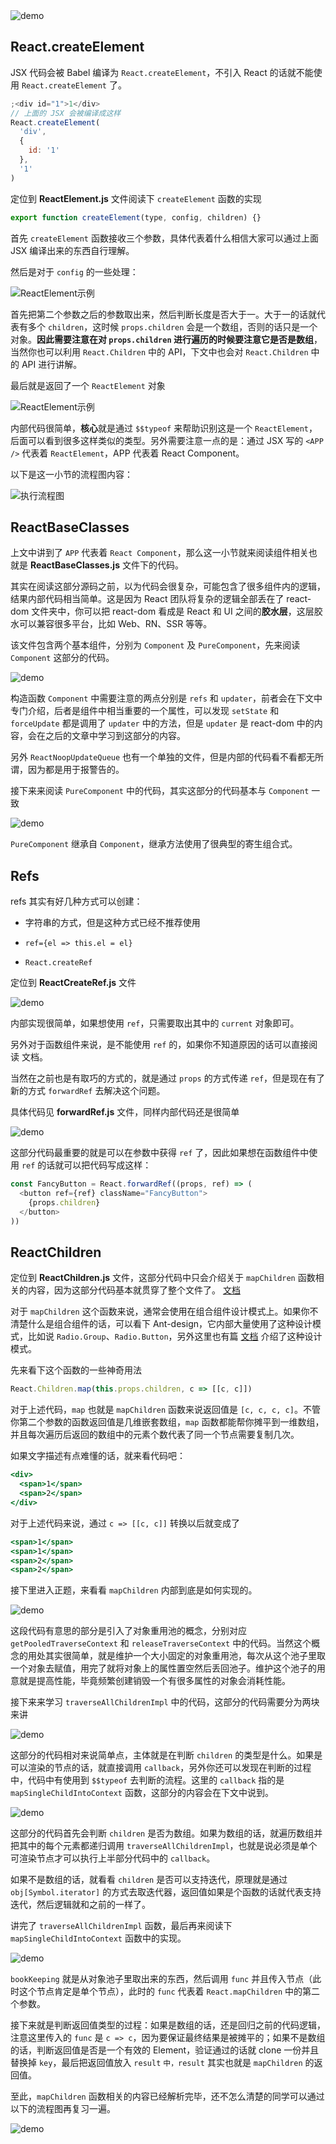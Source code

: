 <img :src="$withBase('/assets/reactIloveDeveplo/2019-06-01-032355.png')" alt="demo" />

**React.createElement**
---

JSX 代码会被 Babel 编译为 `React.createElement`，不引入 React 的话就不能使用 `React.createElement` 了。

```jsx
;<div id="1">1</div>
// 上面的 JSX 会被编译成这样
React.createElement(
  'div',
  {
    id: '1'
  },
  '1'
)
```

定位到 **ReactElement.js** 文件阅读下 `createElement` 函数的实现

```js
export function createElement(type, config, children) {}
```

首先 `createElement` 函数接收三个参数，具体代表着什么相信大家可以通过上面 JSX 编译出来的东西自行理解。

然后是对于 `config` 的一些处理：

<img :src="$withBase('/assets/reactIloveDeveplo/2019-06-01-032356.png')" alt="ReactElement示例">

首先把第二个参数之后的参数取出来，然后判断长度是否大于一。大于一的话就代表有多个 `children`，这时候 `props.children` 会是一个数组，否则的话只是一个对象。**因此需要注意在对 `props.children` 进行遍历的时候要注意它是否是数组**，当然你也可以利用 `React.Children` 中的 API，下文中也会对 `React.Children` 中的 API 进行讲解。

最后就是返回了一个 `ReactElement` 对象

<img :src="$withBase('/assets/reactIloveDeveplo/2019-06-01-032359.png')" alt="ReactElement示例">

内部代码很简单，**核心**就是通过 `$$typeof` 来帮助识别这是一个 `ReactElement`，后面可以看到很多这样类似的类型。另外需要注意一点的是：通过 JSX 写的 `<APP />` 代表着 `ReactElement`，APP 代表着 React Component。

以下是这一小节的流程图内容：

<img :src="$withBase('/assets/reactIloveDeveplo/2019-06-01-032401.png')" alt="执行流程图">

**ReactBaseClasses**
---

上文中讲到了 `APP` 代表着 `React Component`，那么这一小节就来阅读组件相关也就是 **ReactBaseClasses.js** 文件下的代码。

其实在阅读这部分源码之前，以为代码会很复杂，可能包含了很多组件内的逻辑，结果内部代码相当简单。这是因为 React 团队将复杂的逻辑全部丢在了 react-dom 文件夹中，你可以把 react-dom 看成是 React 和 UI 之间的**胶水层**，这层胶水可以兼容很多平台，比如 Web、RN、SSR 等等。

该文件包含两个基本组件，分别为 `Component` 及 `PureComponent`，先来阅读 `Component` 这部分的代码。

<img :src="$withBase('/assets/reactIloveDeveplo/2019-06-01-032402.png')" alt="demo" />

构造函数 `Component` 中需要注意的两点分别是 `refs` 和 `updater`，前者会在下文中专门介绍，后者是组件中相当重要的一个属性，可以发现 `setState` 和 `forceUpdate` 都是调用了 `updater` 中的方法，但是 `updater` 是 react-dom 中的内容，会在之后的文章中学习到这部分的内容。

另外 `ReactNoopUpdateQueue` 也有一个单独的文件，但是内部的代码看不看都无所谓，因为都是用于报警告的。

接下来来阅读 `PureComponent` 中的代码，其实这部分的代码基本与 `Component` 一致

<img :src="$withBase('/assets/reactIloveDeveplo/2019-06-01-032404.png')" alt="demo" />

`PureComponent` 继承自 `Component`，继承方法使用了很典型的寄生组合式。

**Refs**
---

refs 其实有好几种方式可以创建：

* 字符串的方式，但是这种方式已经不推荐使用

* `ref={el => this.el = el}`

* `React.createRef`

定位到 **ReactCreateRef.js** 文件

<img :src="$withBase('/assets/reactIloveDeveplo/2019-06-01-032405.png')" alt="demo" />

内部实现很简单，如果想使用 `ref`，只需要取出其中的 `current` 对象即可。

另外对于函数组件来说，是不能使用 `ref` 的，如果你不知道原因的话可以直接阅读 文档。

当然在之前也是有取巧的方式的，就是通过 `props` 的方式传递 `ref`，但是现在有了新的方式 `forwardRef` 去解决这个问题。

具体代码见 **forwardRef.js** 文件，同样内部代码还是很简单

<img :src="$withBase('/assets/reactIloveDeveplo/2019-06-01-032407.png')" alt="demo" />

这部分代码最重要的就是可以在参数中获得 `ref` 了，因此如果想在函数组件中使用 `ref` 的话就可以把代码写成这样：

```js
const FancyButton = React.forwardRef((props, ref) => (
  <button ref={ref} className="FancyButton">
    {props.children}
  </button>
))
```

**ReactChildren**
---

定位到 **ReactChildren.js** 文件，这部分代码中只会介绍关于 `mapChildren` 函数相关的内容，因为这部分代码基本就贯穿了整个文件了。
[文档](https://reactjs.org/docs/react-api.html#reactchildren)

对于 `mapChildren` 这个函数来说，通常会使用在组合组件设计模式上。如果你不清楚什么是组合组件的话，可以看下 Ant-design，它内部大量使用了这种设计模式，比如说 `Radio.Group`、`Radio.Button`，另外这里也有篇 [文档](https://react-cn.github.io/react/docs/multiple-components.html) 介绍了这种设计模式。

先来看下这个函数的一些神奇用法

```js
React.Children.map(this.props.children, c => [[c, c]])
```

对于上述代码，`map` 也就是 `mapChildren` 函数来说返回值是 `[c, c, c, c]`。不管你第二个参数的函数返回值是几维嵌套数组，`map` 函数都能帮你摊平到一维数组，并且每次遍历后返回的数组中的元素个数代表了同一个节点需要复制几次。

如果文字描述有点难懂的话，就来看代码吧：

```jsx
<div>
  <span>1</span>
  <span>2</span>
</div>
```

对于上述代码来说，通过 `c => [[c, c]]` 转换以后就变成了

```jsx
<span>1</span>
<span>1</span>
<span>2</span>
<span>2</span>
```

接下里进入正题，来看看 `mapChildren` 内部到底是如何实现的。

<img :src="$withBase('/assets/reactIloveDeveplo/2019-06-01-032408.png')" alt="demo" />

这段代码有意思的部分是引入了对象重用池的概念，分别对应 `getPooledTraverseContext` 和 `releaseTraverseContext` 中的代码。当然这个概念的用处其实很简单，就是维护一个大小固定的对象重用池，每次从这个池子里取一个对象去赋值，用完了就将对象上的属性置空然后丢回池子。维护这个池子的用意就是提高性能，毕竟频繁创建销毁一个有很多属性的对象会消耗性能。

接下来来学习 `traverseAllChildrenImpl` 中的代码，这部分的代码需要分为两块来讲

<img :src="$withBase('/assets/reactIloveDeveplo/2019-06-01-032411.png')" alt="demo" />

这部分的代码相对来说简单点，主体就是在判断 `children` 的类型是什么。如果是可以渲染的节点的话，就直接调用 `callback`，另外你还可以发现在判断的过程中，代码中有使用到 `$$typeof` 去判断的流程。这里的 `callback` 指的是 `mapSingleChildIntoContext` 函数，这部分的内容会在下文中说到。

<img :src="$withBase('/assets/reactIloveDeveplo/2019-06-01-032412.png')" alt="demo" />

这部分的代码首先会判断 `children` 是否为数组。如果为数组的话，就遍历数组并把其中的每个元素都递归调用 `traverseAllChildrenImpl`，也就是说必须是单个可渲染节点才可以执行上半部分代码中的 `callback`。

如果不是数组的话，就看看 `children` 是否可以支持迭代，原理就是通过 `obj[Symbol.iterator]` 的方式去取迭代器，返回值如果是个函数的话就代表支持迭代，然后逻辑就和之前的一样了。

讲完了 `traverseAllChildrenImpl` 函数，最后再来阅读下 `mapSingleChildIntoContext` 函数中的实现。

<img :src="$withBase('/assets/reactIloveDeveplo/2019-06-01-032414.png')" alt="demo" />

`bookKeeping` 就是从对象池子里取出来的东西，然后调用 `func` 并且传入节点（此时这个节点肯定是单个节点），此时的 `func` 代表着 `React.mapChildren` 中的第二个参数。

接下来就是判断返回值类型的过程：如果是数组的话，还是回归之前的代码逻辑，注意这里传入的 `func` 是 `c => c`，因为要保证最终结果是被摊平的；如果不是数组的话，判断返回值是否是一个有效的 Element，验证通过的话就 clone 一份并且替换掉 `key`，最后把返回值放入 `result` `中，result` 其实也就是 `mapChildren` 的返回值。

至此，`mapChildren` 函数相关的内容已经解析完毕，还不怎么清楚的同学可以通过以下的流程图再复习一遍。

<img :src="$withBase('/assets/reactIloveDeveplo/2019-06-01-032416.png')" alt="demo" />
